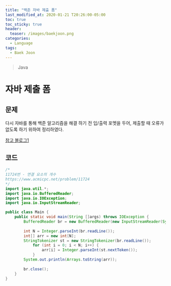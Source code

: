 ```yaml
---
title: "백준 자바 제출 폼"
last_modified_at: 2020-01-21 T20:26:00-05:00
toc: true
toc_sticky: true
header:
  teaser: /images/baekjoon.png
categories: 
  - Language
tags:
  - Baek Joon
---
```


> Java

자바 제출 폼
=============
 
## 문제
다시 자바를 통해 백준 알고리즘을 해결 하기 전 입/출력 포멧을 두어, 제출할 때 오류가 없도록 하기 위하여 정리하였다.  

[참고 블로그1](https://blog.naver.com/PostView.nhn?blogId=chltmddus23&logNo=221696297647&proxyReferer=&proxyReferer=https%3A%2F%2Fwww.google.com%2F)
 
## 코드
```java
/*
11724번 - 연결 요소의 개수
https://www.acmicpc.net/problem/11724
*/
import java.util.*;
import java.io.BufferedReader;
import java.io.IOException;
import java.io.InputStreamReader;

public class Main {
    public static void main(String []args) throws IOException {        
    	BufferedReader br = new BufferedReader(new InputStreamReader(System.in));
    	
    	int N = Integer.parseInt(br.readLine());
    	int[] arr = new int[N];
    	StringTokenizer st = new StringTokenizer(br.readLine());
    		for (int i = 0; i < N; i++) {
    			arr[i] = Integer.parseInt(st.nextToken());
    		}
    	System.out.println(Arrays.toString(arr));
    	
    	br.close();
    }
}

```